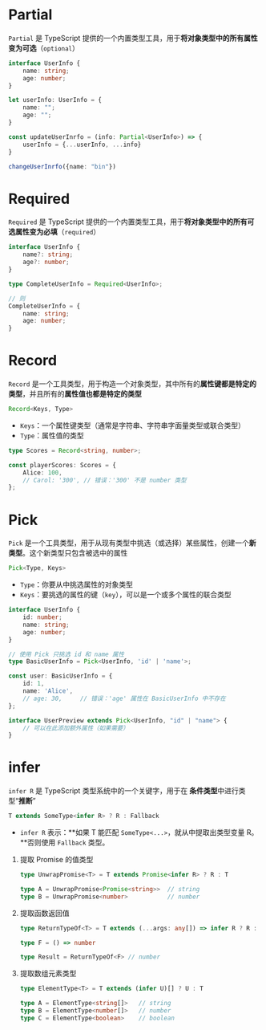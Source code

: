 # Partial

`Partial` 是 TypeScript 提供的一个内置类型工具，用于**将对象类型中的所有属性变为可选**（`optional`）

```typescript
interface UserInfo {
    name: string;
    age: number;
}

let userInfo: UserInfo = {
    name: "";
    age: "";
}

const updateUserInrfo = (info: Partial<UserInfo>) => {
	userInfo = {...userInfo, ...info}
}

changeUserInrfo({name: "bin"})
```



# Required

`Required` 是 TypeScript 提供的一个内置类型工具，用于**将对象类型中的所有可选属性变为必填**（`required`）

```typescript
interface UserInfo {
    name?: string;
    age?: number;
}

type CompleteUserInfo = Required<UserInfo>;

// 则
CompleteUserInfo = {
    name: string;
    age: number;
}
```



# Record

`Record` 是一个工具类型，用于构造一个对象类型，其中所有的**属性键都是特定的类型**，并且所有的**属性值也都是特定的类型**

```typescript
Record<Keys, Type>
```

- `Keys`：一个属性键类型（通常是字符串、字符串字面量类型或联合类型）
- `Type`：属性值的类型

```typescript
type Scores = Record<string, number>;

const playerScores: Scores = {
    Alice: 100,
    // Carol: '300', // 错误：'300' 不是 number 类型
};
```





# Pick

`Pick` 是一个工具类型，用于从现有类型中挑选（或选择）某些属性，创建一个**新类型**。这个新类型只包含被选中的属性

```typescript
Pick<Type, Keys>
```

- `Type`：你要从中挑选属性的对象类型
- `Keys`：要挑选的属性的键（`key`），可以是一个或多个属性的联合类型

```typescript
interface UserInfo {
    id: number;
    name: string;
    age: number;
}

// 使用 Pick 只挑选 id 和 name 属性
type BasicUserInfo = Pick<UserInfo, 'id' | 'name'>;

const user: BasicUserInfo = {
    id: 1,
    name: 'Alice',
    // age: 30,     // 错误：'age' 属性在 BasicUserInfo 中不存在
};
```

```typescript
interface UserPreview extends Pick<UserInfo, "id" | "name"> {
    // 可以在此添加额外属性（如果需要）
}
```



# infer

`infer R` 是 TypeScript 类型系统中的一个关键字，用于在 **条件类型**中进行类型“**推断**”

```typescript
T extends SomeType<infer R> ? R : Fallback
```

- `infer R` 表示：**如果 T 能匹配 `SomeType<...>`，就从中提取出类型变量 R。**否则使用 `Fallback` 类型。

1. 提取 Promise 的值类型

   ```typescript
   type UnwrapPromise<T> = T extends Promise<infer R> ? R : T
   
   type A = UnwrapPromise<Promise<string>>  // string
   type B = UnwrapPromise<number>           // number
   ```

2. 提取函数返回值

   ```typescript
   type ReturnTypeOf<T> = T extends (...args: any[]) => infer R ? R : never
   
   type F = () => number
   
   type Result = ReturnTypeOf<F> // number
   ```

3. 提取数组元素类型

   ```typescript
   type ElementType<T> = T extends (infer U)[] ? U : T
   
   type A = ElementType<string[]>   // string
   type B = ElementType<number[]>   // number
   type C = ElementType<boolean>    // boolean
   ```

   


